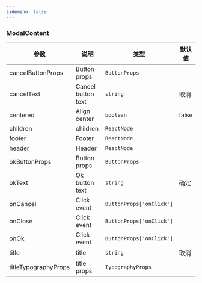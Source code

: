 ```yaml
---
sidemenu: false
---
```


### ModalContent


| 参数	|说明	|类型	|默认值
| --- | --- | --- | ---
| cancelButtonProps | Button props | `ButtonProps` |
| cancelText | Cancel button text | `string` | 取消
| centered | Align center |  `boolean` | false
| children | children | `ReactNode` |
| footer | Footer | `ReactNode` |
| header | Header | `ReactNode` |
| okButtonProps |  Button props | `ButtonProps` |
| okText | Ok button text | `string` | 确定
| onCancel |  Click event | `ButtonProps['onClick']` |
| onClose |  Click event | `ButtonProps['onClick']` |
| onOk | Click event | `ButtonProps['onClick']` |
| title | title |  `string` | 取消
| titleTypographyProps | title props |  `TypographyProps` |
